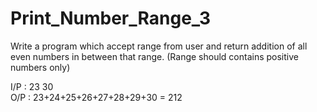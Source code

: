 # Print_Number_Range_3

Write a program which accept range from user and return addition of all even numbers in between that range. (Range should contains positive numbers only)

I/P : 23  30  
O/P : 23+24+25+26+27+28+29+30 = 212
